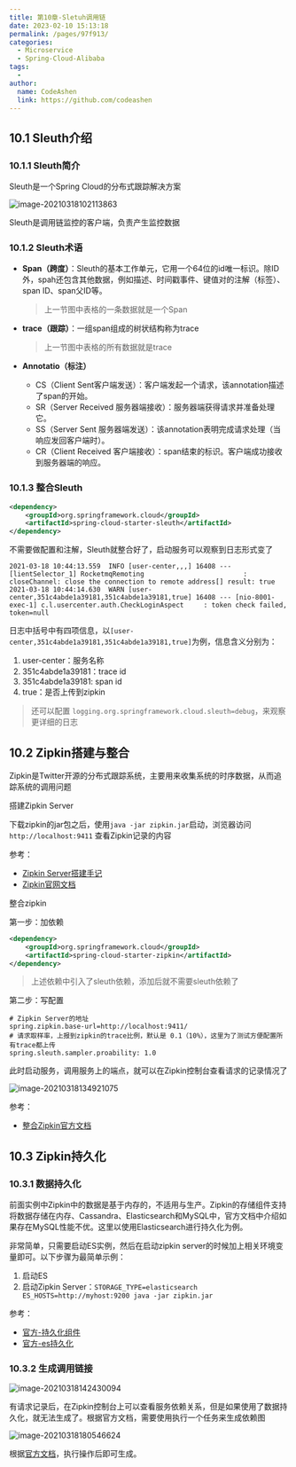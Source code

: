 ```yaml
---
title: 第10章-Sletuh调用链
date: 2023-02-10 15:13:18
permalink: /pages/97f913/
categories:
  - Microservice
  - Spring-Cloud-Alibaba
tags:
  - 
author: 
  name: CodeAshen
  link: https://github.com/codeashen
---
```

## 10.1 Sleuth介绍

### 10.1.1 Sleuth简介

Sleuth是一个Spring Cloud的分布式跟踪解决方案

![image-20210318102113863](https://s3.ax1x.com/2021/03/18/6gO8I0.png)

Sleuth是调用链监控的客户端，负责产生监控数据

### 10.1.2 Sleuth术语

- **Span（跨度）**：Sleuth的基本工作单元，它用一个64位的id唯一标识。除ID外，spah还包含其他数据，例如描述、时间戳事件、键值对的注解（标签）、span ID、span父ID等。
  
  > 上一节图中表格的一条数据就是一个Span
- **trace（跟踪）**：一组span组成的树状结构称为trace
  
  > 上一节图中表格的所有数据就是trace
- **Annotatio（标注）**
  - CS（Client Sent客户端发送）：客户端发起一个请求，该annotation描述了span的开始。
  - SR（Server Received 服务器端接收）：服务器端获得请求并准备处理它。
  - SS（Server Sent 服务器端发送）：该annotation表明完成请求处理（当响应发回客户端时）。
  - CR（Client Received 客户端接收）：span结束的标识。客户端成功接收到服务器端的响应。

### 10.1.3 整合Sleuth

```xml
<dependency>
    <groupId>org.springframework.cloud</groupId>
    <artifactId>spring-cloud-starter-sleuth</artifactId>
</dependency>
```

不需要做配置和注解，Sleuth就整合好了，启动服务可以观察到日志形式变了

```log
2021-03-18 10:44:13.559  INFO [user-center,,,] 16408 --- [lientSelector_1] RocketmqRemoting                         : closeChannel: close the connection to remote address[] result: true
2021-03-18 10:44:14.630  WARN [user-center,351c4abde1a39181,351c4abde1a39181,true] 16408 --- [nio-8001-exec-1] c.l.usercenter.auth.CheckLoginAspect     : token check failed, token=null
```

日志中括号中有四项信息，以`[user-center,351c4abde1a39181,351c4abde1a39181,true]`为例，信息含义分别为：

1. user-center：服务名称
2. 351c4abde1a39181：trace id
3. 351c4abde1a39181: span id
4. true：是否上传到zipkin

> 还可以配置 `logging.org.springframework.cloud.sleuth=debug`，来观察更详细的日志

## 10.2 Zipkin搭建与整合

Zipkin是Twitter开源的分布式跟踪系统，主要用来收集系统的时序数据，从而追踪系统的调用问题

搭建Zipkin Server

下载zipkin的jar包之后，使用`java -jar zipkin.jar`启动，浏览器访问 `http://localhost:9411` 查看Zipkin记录的内容

参考：
- [Zipkin Server搭建手记](https://www.imooc.com/article/291572)
- [Zipkin官网文档](https://zipkin.io/pages/quickstart.html)

整合zipkin

第一步：加依赖

```xml
<dependency>
    <groupId>org.springframework.cloud</groupId>
    <artifactId>spring-cloud-starter-zipkin</artifactId>
</dependency>
```

> 上述依赖中引入了sleuth依赖，添加后就不需要sleuth依赖了

第二步：写配置

```properties
# Zipkin Server的地址
spring.zipkin.base-url=http://localhost:9411/
# 请求取样率，上报到zipkin的trace比例，默认是 0.1（10%），这里为了测试方便配置所有trace都上传
spring.sleuth.sampler.proability: 1.0
```

此时启动服务，调用服务上的端点，就可以在Zipkin控制台查看请求的记录情况了

![image-20210318134921075](https://s3.ax1x.com/2021/03/18/622zN9.png)

参考：

- [整合Zipkin官方文档](https://docs.spring.io/spring-cloud-sleuth/docs/current/reference/html/project-features.html#features-zipkin)

## 10.3 Zipkin持久化

### 10.3.1 数据持久化

前面实例中Zipkin中的数据是基于内存的，不适用与生产。Zipkin的存储组件支持将数据存储在内存、Cassandra、Elasticsearch和MySQL中，官方文档中介绍如果存在MySQL性能不优。这里以使用Elasticsearch进行持久化为例。

非常简单，只需要启动ES实例，然后在启动zipkin server的时候加上相关环境变量即可。以下步骤为最简单示例：

1. 启动ES
2. 启动Zipkin Server：`STORAGE_TYPE=elasticsearch ES_HOSTS=http://myhost:9200 java -jar zipkin.jar`

参考：

- [官方-持久化组件](https://github.com/openzipkin/zipkin#storage-component)
- [官方-es持久化](https://github.com/openzipkin/zipkin/tree/master/zipkin-server#elasticsearch-storage)

### 10.3.2 生成调用链接

![image-20210318142430094](https://s3.ax1x.com/2021/03/18/622WnS.png)

有请求记录后，在Zipkin控制台上可以查看服务依赖关系，但是如果使用了数据持久化，就无法生成了。根据官方文档，需要使用执行一个任务来生成依赖图

![image-20210318180546624](https://s3.ax1x.com/2021/03/18/625n61.png)

根据[官方文档](https://github.com/openzipkin/zipkin-dependencies#quick-start)，执行操作后即可生成。

